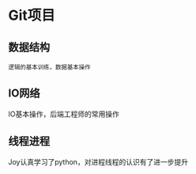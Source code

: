 # Git项目


## 数据结构
    逻辑的基本训练，数据基本操作


## IO网络
IO基本操作，后端工程师的常用操作



## 线程进程

Joy认真学习了python，对进程线程的认识有了进一步提升
